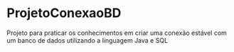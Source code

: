 # ProjetoConexaoBD
Projeto para praticar os conhecimentos em criar uma conexão estável com um banco de dados utilizando a linguagem Java e SQL
